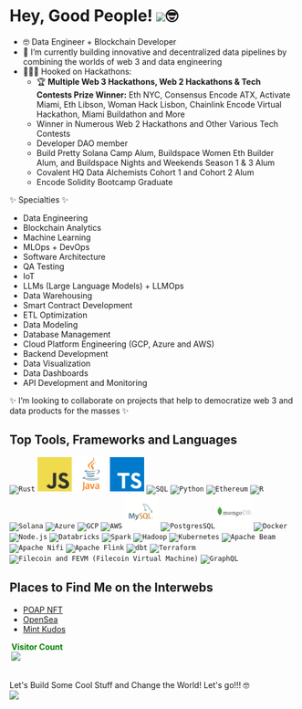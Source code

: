 # Hey, Good People! <img src="https://media.giphy.com/media/hvRJCLFzcasrR4ia7z/giphy.gif" width="40px" />🤓

- 🤓 Data Engineer + Blockchain Developer
- 🌱 I’m currently building innovative and decentralized data pipelines by combining the worlds of web 3 and data engineering
- 👩🏾‍💻 Hooked on Hackathons:
  - 🏆 **Multiple Web 3 Hackathons, Web 2 Hackathons & Tech Contests Prize Winner:** Eth NYC, Consensus Encode ATX, Activate Miami, Eth Libson, Woman Hack Lisbon, Chainlink Encode Virtual Hackathon, Miami Buildathon and More
  + Winner in Numerous Web 2 Hackathons and Other Various Tech Contests
  + Developer DAO member
  + Build Pretty Solana Camp Alum, Buildspace Women Eth Builder Alum, and Buildspace Nights and Weekends Season 1 & 3 Alum
  + Covalent HQ Data Alchemists Cohort 1 and Cohort 2 Alum
  +  Encode Solidity Bootcamp Graduate
  
 ✨ Specialties ✨
  - Data Engineering
  - Blockchain Analytics
  - Machine Learning
  - MLOps + DevOps
  - Software Architecture
  - QA Testing
  - IoT
  - LLMs (Large Language Models) + LLMOps
  - Data Warehousing
  - Smart Contract Development
  - ETL Optimization
  - Data Modeling
  - Database Management
  - Cloud Platform Engineering (GCP, Azure and AWS)
  - Backend Development
  - Data Visualization
  - Data Dashboards
  - API Development and Monitoring
  
✨ I’m looking to collaborate on projects that help to democratize web 3 and data products for the masses ✨

<!---
TechieTeee/TechieTeee is a ✨ special ✨ repository because its `README.md` (this file) appears on your GitHub profile
You can click the Preview link to take a look at your changes
--->

## Top Tools, Frameworks and Languages
<code><img height="60" src="https://miro.medium.com/max/1200/1*lmv2kXnZ9qsUGkrPz__QsQ.png" title="Rust"></code>
<code><img height="60" src="https://raw.githubusercontent.com/github/explore/80688e429a7d4ef2fca1e82350fe8e3517d3494d/topics/javascript/javascript.png" title="JavaScript"></code>
<code><img height="60" src="https://raw.githubusercontent.com/github/explore/80688e429a7d4ef2fca1e82350fe8e3517d3494d/topics/java/java.png" title="Java"></code>
<code><img height="60" src="https://raw.githubusercontent.com/github/explore/80688e429a7d4ef2fca1e82350fe8e3517d3494d/topics/typescript/typescript.png" title="TypeScript"></code>
<code><img height="60" src="https://vectorified.com/images/sql-icon-23.png" title="SQL"></code>
<code><img height="60" src="https://th.bing.com/th/id/R.b1c66d2b33344feb0f619c5804026f44?rik=Z1uP%2bdIli64kfg&pid=ImgRaw&r=0" title="Python"></code>
<code><img height="60" src="https://totalbitcoin.org/wp-content/uploads/2019/03/Ethereum11.png" title="Ethereum"></code>
<code><img height="60" src="https://www.pngall.com/wp-content/uploads/2017/05/Copyright-Symbol-R-Free-Download-PNG.png" title="R"></code>
<code><img height="60" src="https://cryptologos.cc/logos/solana-sol-logo.png" title="Solana"></code>
<code><img height="60" src="https://swimburger.net/media/ppnn3pcl/azure.png" title="Azure"></code>
<code><img height="60" src="https://www.gend.co/hs-fs/hubfs/gcp-logo-cloud.png?width=730&name=gcp-logo-cloud.png" title="GCP"></code>
<code><img height="60" src="https://futurumresearch.com/wp-content/uploads/2020/01/aws-logo.png" title="AWS"></code>
<code><img height="60" src="https://raw.githubusercontent.com/github/explore/80688e429a7d4ef2fca1e82350fe8e3517d3494d/topics/mysql/mysql.png" title="MySQL"></code>
<code><img height="60" src="https://logonoid.com/images/postgresql-logo.png" title="PostgresSQL"></code>
<code><img height="60" src="https://raw.githubusercontent.com/github/explore/80688e429a7d4ef2fca1e82350fe8e3517d3494d/topics/mongodb/mongodb.png" title="MongoDB"></code>
<code><img height="60" src="https://cdn.worldvectorlogo.com/logos/docker.svg" title="Docker"></code>
<code><img height="60" src="https://cdn.worldvectorlogo.com/logos/nodejs-1.svg" title="Node.js"></code>
<code><img height="60" src="https://venturebeat.com/wp-content/uploads/2017/06/databricks_logor_stacked_rgb_1200px.png?fit=1200%2C599&strip=all" title="Databricks"></code>
<code><img height="60" src="http://www.radacad.com/wp-content/uploads/2016/02/spark-logo-trademark.png" title="Spark"></code>
<code><img height="60" src="https://images.g2crowd.com/uploads/product/image/social_landscape/social_landscape_689ac3b637ca780ceb5591a5a9bde905/hadoop-hdfs.png" title="Hadoop"></code>
<code><img height="60" src="https://logos-download.com/wp-content/uploads/2018/09/Kubernetes_Logo.png" title="Kubernetes" title=""></code>
<code><img height="60" src="https://beam.apache.org/images/logos/full-color/name-right/beam-logo-full-color-name-right-500.png" title="Apache Beam"></code>
<code><img height="60" src="https://seeklogo.com/images/A/apache-nifi-logo-FD89D4A2D4-seeklogo.com.png" title="Apache Nifi"></code>
<code><img height="60" src="https://www.pinclipart.com/picdir/big/523-5236504_apache-flink-clipart.png" title="Apache Flink"></code>
<code><img height="60" src="https://dataschool.com/assets/images/sql-optimization/start_modeling_data/data2.png" title="dbt"></code>
<code><img height="60" src="https://opensenselabs.com/sites/default/files/inline-images/terraform.png" title="Terraform"></code>
<code><img height="60" src="https://filecoin.io/uploads/lot-logo-symbol-color.png" title="Filecoin and FEVM (Filecoin Virtual Machine)"></code>
<code><img height="60" src="https://davidwalsh.name/demo/graphql-intro/graphql.png" title="GraphQL"></code>


 ## Places to Find Me on the Interwebs
 + [POAP NFT](https://app.poap.xyz/scan/techieteee.eth)
 + [OpenSea](https://opensea.io/account?tab=collected) 
 + [Mint Kudos](https://mintkudos.xyz/profile/0x93083415e91da89c8bc92be621993bcc85e8c200?tab=Received)

<p align="left" style="font-weight: bold; color: green;">
 Visitor Count<br>
 <img src="https://profile-counter.glitch.me/techieteee/count.svg" />
</p>

<br>
Let's Build Some Cool Stuff and Change the World! Let's go!!! 🤓
<br>

<img src="https://media.giphy.com/media/3o7WIJRve6rqNQM7hC/giphy.gif" width="300">
